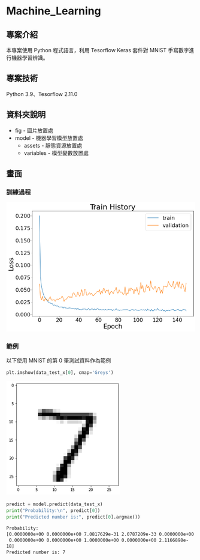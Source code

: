 # Machine_Learning

## 專案介紹
本專案使用 Python 程式語言，利用 Tesorflow Keras 套件對 MNIST 手寫數字進行機器學習辨識。

## 專案技術
Python 3.9、Tesorflow 2.11.0

## 資料夾說明
* fig - 圖片放置處
* model - 機器學習模型放置處
  * assets - 靜態資源放置處
  * variables - 模型變數放置處

## 畫面
### 訓練過程
![machine learning training](./fig/train_history.png)

### 範例
以下使用 MNIST 的第 0 筆測試資料作為範例
``` python
plt.imshow(data_test_x[0], cmap='Greys')
```
![AI digital recognition](./fig/number_example.png)
``` python
predict = model.predict(data_test_x)
print("Probability:\n", predict[0])
print("Predicted number is:", predict[0].argmax())
```
```
Probability:
[0.0000000e+00 0.0000000e+00 7.0817629e-31 2.0787209e-33 0.0000000e+00
 0.0000000e+00 0.0000000e+00 1.0000000e+00 0.0000000e+00 2.1166898e-18]
Predicted number is: 7
```
